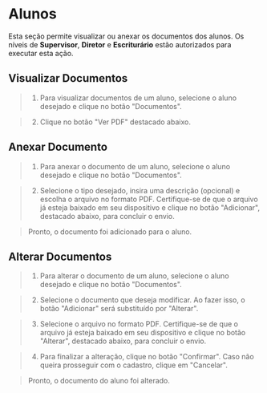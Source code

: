 # Alunos
Esta seção permite visualizar ou anexar os documentos dos alunos. Os níveis de **Supervisor**, **Diretor** e **Escriturário** estão autorizados para executar esta ação.

## Visualizar Documentos

> 1. Para visualizar documentos de um aluno, selecione o aluno desejado e clique no botão "Documentos".
> <!-- colocar imagem -->

> 2. Clique no botão "Ver PDF" destacado abaixo.
> <!-- colocar imagem -->

## Anexar Documento

> 1. Para anexar o documento de um aluno, selecione o aluno desejado e clique no botão "Documentos".
> <!-- colocar imagem -->

> 2. Selecione o tipo desejado, insira uma descrição (opcional) e escolha o arquivo no formato PDF. Certifique-se de que o arquivo já esteja baixado em seu dispositivo e clique no botão "Adicionar", destacado abaixo, para concluir o envio.
> <!-- colocar imagem -->

> Pronto, o documento foi adicionado para o aluno.

## Alterar Documentos

> 1. Para alterar o documento de um aluno, selecione o aluno desejado e clique no botão "Documentos".
> <!-- colocar imagem -->

> 2. Selecione o documento que deseja modificar. Ao fazer isso, o botão "Adicionar" será substituído por "Alterar".
> <!-- colocar imagem -->

> 3. Selecione o arquivo no formato PDF. Certifique-se de que o arquivo já esteja baixado em seu dispositivo e clique no botão "Alterar", destacado abaixo, para concluir o envio.
> <!-- colocar imagem -->

> 4. Para finalizar a alteração, clique no botão "Confirmar". Caso não queira prosseguir com o cadastro, clique em "Cancelar".
> <!-- colocar imagem -->

> Pronto, o documento do aluno foi alterado.